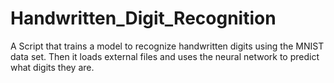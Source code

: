 # Handwritten_Digit_Recognition
A Script that trains a model to recognize handwritten digits using the MNIST data set. Then it loads external files and uses the neural network to predict what digits they are.
